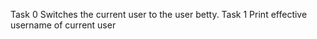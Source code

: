 Task 0 Switches the current user to the user betty.
Task 1 Print effective username of current user
